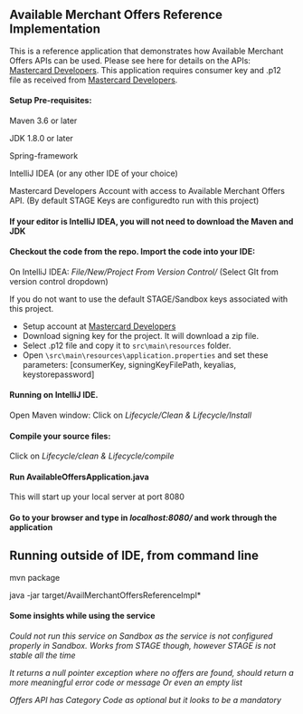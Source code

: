 ## Available Merchant Offers Reference Implementation

This is a reference application that demonstrates how Available Merchant Offers APIs can be used. 
Please see here for details on the APIs: [Mastercard Developers](https://developer.mastercard.com/product/avail-merchant-offers). 
This application requires consumer key and .p12 file as received from [Mastercard Developers](https://developer.mastercard.com/dashboard).

#### Setup Pre-requisites:

Maven 3.6 or later

JDK 1.8.0 or later

Spring-framework  

IntelliJ IDEA (or any other IDE of your choice)

Mastercard Developers Account with access to Available Merchant Offers API. (By default STAGE Keys are configuredto run with this project) 

#### If your editor is IntelliJ IDEA, you will not need to download the Maven and JDK 

#### Checkout the code from the repo. Import the code into your IDE: 
On IntelliJ IDEA: 
*File/New/Project From Version Control/* (Select GIt from version control dropdown)

If you do not want to use the default STAGE/Sandbox keys associated with this project. 
 - Setup account at [Mastercard Developers](https://developer.mastercard.com/account/sign-up)   
 - Download signing key for the project. It will download a zip file.  
 - Select .p12 file and copy it to `src\main\resources` folder.
 - Open `\src\main\resources\application.properties` and set these parameters: [consumerKey, signingKeyFilePath, keyalias, keystorepassword] 

#### Running on IntelliJ IDE. 
 Open Maven window: Click on *Lifecycle/Clean & Lifecycle/Install*
 
#### Compile your source files:
 Click on *Lifecycle/clean & Lifecycle/compile*
 
#### Run AvailableOffersApplication.java
This will start up your local server at port 8080 

#### Go to your browser and type in *localhost:8080/* and work through the application 

## Running outside of IDE, from command line
mvn package

java -jar target/AvailMerchantOffersReferenceImpl*

#### Some insights while using the service
 *Could not run this service on Sandbox as the service is not configured properly in Sandbox. Works from STAGE though, however STAGE is not stable all the time*
  
 *It returns a null pointer exception where no offers are found, should return a more meaningful error code or message Or even an empty list*
 
 *Offers API has Category Code as optional but it looks to be a mandatory*   
